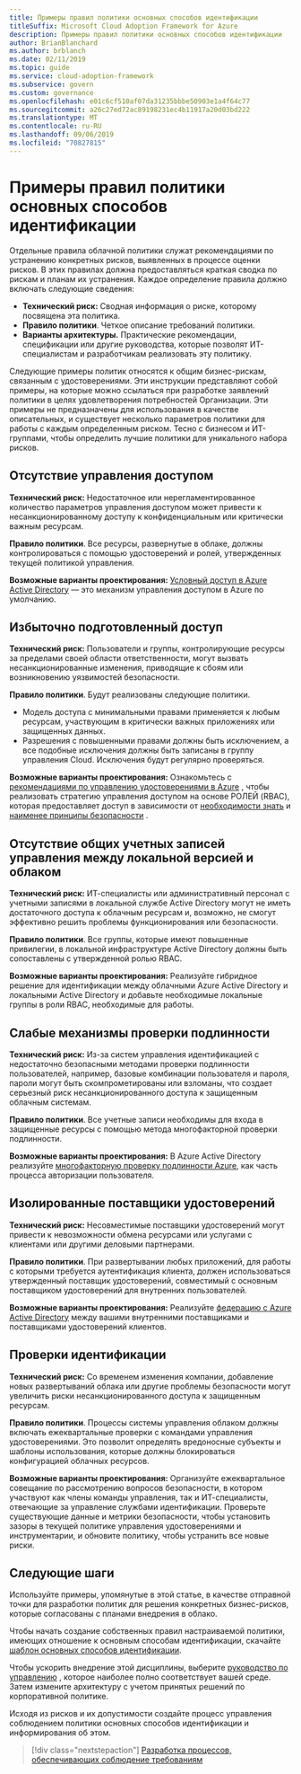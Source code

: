 ```yaml
---
title: Примеры правил политики основных способов идентификации
titleSuffix: Microsoft Cloud Adoption Framework for Azure
description: Примеры правил политики основных способов идентификации
author: BrianBlanchard
ms.author: brblanch
ms.date: 02/11/2019
ms.topic: guide
ms.service: cloud-adoption-framework
ms.subservice: govern
ms.custom: governance
ms.openlocfilehash: e01c6cf510af07da31235bbbe50903e1a4f64c77
ms.sourcegitcommit: a26c27ed72ac89198231ec4b11917a20d03bd222
ms.translationtype: MT
ms.contentlocale: ru-RU
ms.lasthandoff: 09/06/2019
ms.locfileid: "70827815"
---
```

# <a name="identity-baseline-sample-policy-statements"></a>Примеры правил политики основных способов идентификации

Отдельные правила облачной политики служат рекомендациями по устранению конкретных рисков, выявленных в процессе оценки рисков. В этих правилах должна предоставляться краткая сводка по рискам и планам их устранения. Каждое определение правила должно включать следующие сведения:

- **Технический риск:** Сводная информация о риске, которому посвящена эта политика.
- **Правило политики**. Четкое описание требований политики.
- **Варианты архитектуры.** Практические рекомендации, спецификации или другие руководства, которые позволят ИТ-специалистам и разработчикам реализовать эту политику.

Следующие примеры политик относятся к общим бизнес-рискам, связанным с удостоверениями. Эти инструкции представляют собой примеры, на которые можно ссылаться при разработке заявлений политики в целях удовлетворения потребностей Организации. Эти примеры не предназначены для использования в качестве описательных, и существует несколько параметров политики для работы с каждым определенным риском. Тесно с бизнесом и ИТ-группами, чтобы определить лучшие политики для уникального набора рисков.

## <a name="lack-of-access-controls"></a>Отсутствие управления доступом

**Технический риск:** Недостаточное или нерегламентированное количество параметров управления доступом может привести к несанкционированному доступу к конфиденциальным или критически важным ресурсам.

**Правило политики**. Все ресурсы, развернутые в облаке, должны контролироваться с помощью удостоверений и ролей, утвержденных текущей политикой управления.

**Возможные варианты проектирования:** [Условный доступ в Azure Active Directory](/azure/active-directory/conditional-access/overview) — это механизм управления доступом в Azure по умолчанию.

## <a name="overprovisioned-access"></a>Избыточно подготовленный доступ

**Технический риск:** Пользователи и группы, контролирующие ресурсы за пределами своей области ответственности, могут вызвать несанкционированные изменения, приводящие к сбоям или возникновению уязвимостей безопасности.

**Правило политики**. Будут реализованы следующие политики.

- Модель доступа с минимальными правами применяется к любым ресурсам, участвующим в критически важных приложениях или защищенных данных.
- Разрешения с повышенными правами должны быть исключением, а все подобные исключения должны быть записаны в группу управления Cloud. Исключения будут регулярно проверяться.

**Возможные варианты проектирования:** Ознакомьтесь с [рекомендациями по управлению удостоверениями в Azure](/azure/security/azure-security-identity-management-best-practices) , чтобы реализовать стратегию управления доступом на основе РОЛЕЙ (RBAC), которая предоставляет доступ в зависимости от [необходимости знать](https://wikipedia.org/wiki/Need_to_know) и [наименее принципы безопасности](https://wikipedia.org/wiki/Principle_of_least_privilege) .

## <a name="lack-of-shared-management-accounts-between-on-premises-and-the-cloud"></a>Отсутствие общих учетных записей управления между локальной версией и облаком

**Технический риск:** ИТ-специалисты или административный персонал с учетными записями в локальной службе Active Directory могут не иметь достаточного доступа к облачным ресурсам и, возможно, не смогут эффективно решить проблемы функционирования или безопасности.

**Правило политики**. Все группы, которые имеют повышенные привилегии, в локальной инфраструктуре Active Directory должны быть сопоставлены с утвержденной ролью RBAC.

**Возможные варианты проектирования:** Реализуйте гибридное решение для идентификации между облачными Azure Active Directory и локальными Active Directory и добавьте необходимые локальные группы в роли RBAC, необходимые для работы.

## <a name="weak-authentication-mechanisms"></a>Слабые механизмы проверки подлинности

**Технический риск:** Из-за систем управления идентификацией с недостаточно безопасными методами проверки подлинности пользователей, например, базовые комбинации пользователя и пароля, пароли могут быть скомпрометированы или взломаны, что создает серьезный риск несанкционированного доступа к защищенным облачным системам.

**Правило политики**. Все учетные записи необходимы для входа в защищенные ресурсы с помощью метода многофакторной проверки подлинности.

**Возможные варианты проектирования:** В Azure Active Directory реализуйте [многофакторную проверку подлинности Azure](/azure/active-directory/authentication/concept-mfa-howitworks), как часть процесса авторизации пользователя.

## <a name="isolated-identity-providers"></a>Изолированные поставщики удостоверений

**Технический риск:** Несовместимые поставщики удостоверений могут привести к невозможности обмена ресурсами или услугами с клиентами или другими деловыми партнерами.

**Правило политики**. При развертывании любых приложений, для работы с которыми требуется аутентификация клиента, должен использоваться утвержденный поставщик удостоверений, совместимый с основным поставщиком удостоверений для внутренних пользователей.

**Возможные варианты проектирования:** Реализуйте [федерацию с Azure Active Directory](/azure/active-directory/hybrid/whatis-fed) между вашими внутренними поставщиками и поставщиками удостоверений клиентов.

## <a name="identity-reviews"></a>Проверки идентификации

**Технический риск:** Со временем изменения компании, добавление новых развертываний облака или другие проблемы безопасности могут увеличить риски несанкционированного доступа к защищенным ресурсам.

**Правило политики**. Процессы системы управления облаком должны включать ежеквартальные проверки с командами управления удостоверениями. Это позволит определять вредоносные субъекты и шаблоны использования, которые должны блокироваться конфигурацией облачных ресурсов.

**Возможные варианты проектирования:** Организуйте ежеквартальное совещание по рассмотрению вопросов безопасности, в котором участвуют как члены команды управления, так и ИТ-специалисты, отвечающие за управление службами идентификации. Проверьте существующие данные и метрики безопасности, чтобы установить зазоры в текущей политике управления удостоверениями и инструментарии, и обновите политику, чтобы устранить все новые риски.

## <a name="next-steps"></a>Следующие шаги

Используйте примеры, упомянутые в этой статье, в качестве отправной точки для разработки политик для решения конкретных бизнес-рисков, которые согласованы с планами внедрения в облако.

Чтобы начать создание собственных правил настраиваемой политики, имеющих отношение к основным способам идентификации, скачайте [шаблон основных способов идентификации](./template.md).

Чтобы ускорить внедрение этой дисциплины, выберите [руководство по управлению](../journeys/index.md) , которое наиболее полно соответствует вашей среде. Затем измените архитектуру с учетом принятых решений по корпоративной политике.

Исходя из рисков и их допустимости создайте процесс управления соблюдением политики основных способов идентификации и информирования об этом.

> [!div class="nextstepaction"]
> [Разработка процессов, обеспечивающих соблюдение требованиям](./compliance-processes.md)
